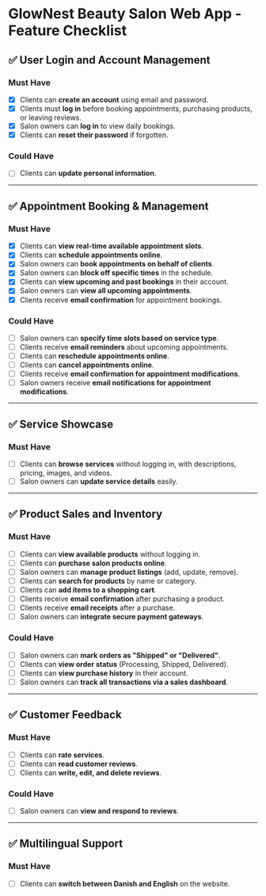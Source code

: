 # GlowNest Beauty Salon Web App - Feature Checklist

## ✅ User Login and Account Management

### Must Have
- [x] Clients can **create an account** using email and password.
- [x] Clients must **log in** before booking appointments, purchasing products, or leaving reviews.
- [x] Salon owners can **log in** to view daily bookings.
- [x] Clients can **reset their password** if forgotten.

### Could Have
- [ ] Clients can **update personal information**.

---

## ✅ Appointment Booking & Management

### Must Have
- [x] Clients can **view real-time available appointment slots**.
- [x] Clients can **schedule appointments online**.
- [x] Salon owners can **book appointments on behalf of clients**.
- [x] Salon owners can **block off specific times** in the schedule.
- [x] Clients can **view upcoming and past bookings** in their account.
- [x] Salon owners can **view all upcoming appointments**.
- [x] Clients receive **email confirmation** for appointment bookings.

### Could Have
- [ ] Salon owners can **specify time slots based on service type**.
- [ ] Clients receive **email reminders** about upcoming appointments.
- [ ] Clients can **reschedule appointments online**.
- [ ] Clients can **cancel appointments online**.
- [ ] Clients receive **email confirmation for appointment modifications**.
- [ ] Salon owners receive **email notifications for appointment modifications**.

---

## ✅ Service Showcase

### Must Have
- [ ] Clients can **browse services** without logging in, with descriptions, pricing, images, and videos.
- [ ] Salon owners can **update service details** easily.

---

## ✅ Product Sales and Inventory

### Must Have
- [ ] Clients can **view available products** without logging in.
- [ ] Clients can **purchase salon products online**.
- [ ] Salon owners can **manage product listings** (add, update, remove).
- [ ] Clients can **search for products** by name or category.
- [ ] Clients can **add items to a shopping cart**.
- [ ] Clients receive **email confirmation** after purchasing a product.
- [ ] Clients receive **email receipts** after a purchase.
- [ ] Salon owners can **integrate secure payment gateways**.

### Could Have
- [ ] Salon owners can **mark orders as "Shipped" or "Delivered"**.
- [ ] Clients can **view order status** (Processing, Shipped, Delivered).
- [ ] Clients can **view purchase history** in their account.
- [ ] Salon owners can **track all transactions via a sales dashboard**.

---

## ✅ Customer Feedback

### Must Have
- [ ] Clients can **rate services**.
- [ ] Clients can **read customer reviews**.
- [ ] Clients can **write, edit, and delete reviews**.

### Could Have
- [ ] Salon owners can **view and respond to reviews**.

---

## ✅ Multilingual Support

### Must Have
- [ ] Clients can **switch between Danish and English** on the website.
